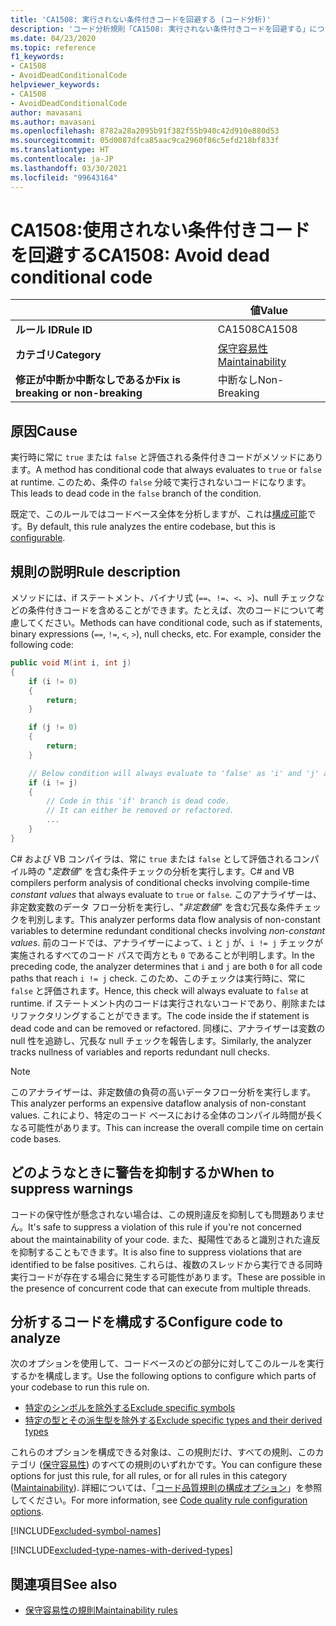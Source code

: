 ```yaml
---
title: 'CA1508: 実行されない条件付きコードを回避する (コード分析)'
description: 'コード分析規則「CA1508: 実行されない条件付きコードを回避する」について'
ms.date: 04/23/2020
ms.topic: reference
f1_keywords:
- CA1508
- AvoidDeadConditionalCode
helpviewer_keywords:
- CA1508
- AvoidDeadConditionalCode
author: mavasani
ms.author: mavasani
ms.openlocfilehash: 8782a28a2095b91f382f55b940c42d910e880d53
ms.sourcegitcommit: 05d0087dfca85aac9ca2960f86c5efd218bf833f
ms.translationtype: HT
ms.contentlocale: ja-JP
ms.lasthandoff: 03/30/2021
ms.locfileid: "99643164"
---
```

# <a name="ca1508-avoid-dead-conditional-code"></a><span data-ttu-id="76990-103">CA1508:使用されない条件付きコードを回避する</span><span class="sxs-lookup"><span data-stu-id="76990-103">CA1508: Avoid dead conditional code</span></span>

| | <span data-ttu-id="76990-104">値</span><span class="sxs-lookup"><span data-stu-id="76990-104">Value</span></span> |
|-|-|
| <span data-ttu-id="76990-105">**ルール ID**</span><span class="sxs-lookup"><span data-stu-id="76990-105">**Rule ID**</span></span> |<span data-ttu-id="76990-106">CA1508</span><span class="sxs-lookup"><span data-stu-id="76990-106">CA1508</span></span>|
| <span data-ttu-id="76990-107">**カテゴリ**</span><span class="sxs-lookup"><span data-stu-id="76990-107">**Category**</span></span> |[<span data-ttu-id="76990-108">保守容易性</span><span class="sxs-lookup"><span data-stu-id="76990-108">Maintainability</span></span>](maintainability-warnings.md)|
| <span data-ttu-id="76990-109">**修正が中断か中断なしであるか**</span><span class="sxs-lookup"><span data-stu-id="76990-109">**Fix is breaking or non-breaking**</span></span> |<span data-ttu-id="76990-110">中断なし</span><span class="sxs-lookup"><span data-stu-id="76990-110">Non-Breaking</span></span>|

## <a name="cause"></a><span data-ttu-id="76990-111">原因</span><span class="sxs-lookup"><span data-stu-id="76990-111">Cause</span></span>

<span data-ttu-id="76990-112">実行時に常に `true` または `false` と評価される条件付きコードがメソッドにあります。</span><span class="sxs-lookup"><span data-stu-id="76990-112">A method has conditional code that always evaluates to `true` or `false` at runtime.</span></span> <span data-ttu-id="76990-113">このため、条件の `false` 分岐で実行されないコードになります。</span><span class="sxs-lookup"><span data-stu-id="76990-113">This leads to dead code in the `false` branch of the condition.</span></span>

<span data-ttu-id="76990-114">既定で、このルールではコードベース全体を分析しますが、これは[構成可能](#configure-code-to-analyze)です。</span><span class="sxs-lookup"><span data-stu-id="76990-114">By default, this rule analyzes the entire codebase, but this is [configurable](#configure-code-to-analyze).</span></span>

## <a name="rule-description"></a><span data-ttu-id="76990-115">規則の説明</span><span class="sxs-lookup"><span data-stu-id="76990-115">Rule description</span></span>

<span data-ttu-id="76990-116">メソッドには、if ステートメント、バイナリ式 (`==`、`!=`、`<`、`>`)、null チェックなどの条件付きコードを含めることができます。たとえば、次のコードについて考慮してください。</span><span class="sxs-lookup"><span data-stu-id="76990-116">Methods can have conditional code, such as if statements, binary expressions (`==`, `!=`, `<`, `>`), null checks, etc. For example, consider the following code:</span></span>

```csharp
public void M(int i, int j)
{
    if (i != 0)
    {
        return;
    }

    if (j != 0)
    {
        return;
    }

    // Below condition will always evaluate to 'false' as 'i' and 'j' are both '0' here.
    if (i != j)
    {
        // Code in this 'if' branch is dead code.
        // It can either be removed or refactored.
        ...
    }
}
```

<span data-ttu-id="76990-117">C# および VB コンパイラは、常に `true` または `false` として評価されるコンパイル時の "_定数値_" を含む条件チェックの分析を実行します。</span><span class="sxs-lookup"><span data-stu-id="76990-117">C# and VB compilers perform analysis of conditional checks involving compile-time _constant values_ that always evaluate to `true` or `false`.</span></span> <span data-ttu-id="76990-118">このアナライザーは、非定数変数のデータ フロー分析を実行し、"_非定数値_" を含む冗長な条件チェックを判別します。</span><span class="sxs-lookup"><span data-stu-id="76990-118">This analyzer performs data flow analysis of non-constant variables to determine redundant conditional checks involving _non-constant values_.</span></span> <span data-ttu-id="76990-119">前のコードでは、アナライザーによって、`i` と `j` が、`i != j` チェックが実施されるすべてのコード パスで両方とも `0` であることが判明します。</span><span class="sxs-lookup"><span data-stu-id="76990-119">In the preceding code, the analyzer determines that `i` and `j` are both `0` for all code paths that reach `i != j` check.</span></span> <span data-ttu-id="76990-120">このため、このチェックは実行時に、常に `false` と評価されます。</span><span class="sxs-lookup"><span data-stu-id="76990-120">Hence, this check will always evaluate to `false` at runtime.</span></span> <span data-ttu-id="76990-121">if ステートメント内のコードは実行されないコードであり、削除またはリファクタリングすることができます。</span><span class="sxs-lookup"><span data-stu-id="76990-121">The code inside the if statement is dead code and can be removed or refactored.</span></span> <span data-ttu-id="76990-122">同様に、アナライザーは変数の null 性を追跡し、冗長な null チェックを報告します。</span><span class="sxs-lookup"><span data-stu-id="76990-122">Similarly, the analyzer tracks nullness of variables and reports redundant null checks.</span></span>

> [!NOTE]
> <span data-ttu-id="76990-123">このアナライザーは、非定数値の負荷の高いデータフロー分析を実行します。</span><span class="sxs-lookup"><span data-stu-id="76990-123">This analyzer performs an expensive dataflow analysis of non-constant values.</span></span> <span data-ttu-id="76990-124">これにより、特定のコード ベースにおける全体のコンパイル時間が長くなる可能性があります。</span><span class="sxs-lookup"><span data-stu-id="76990-124">This can increase the overall compile time on certain code bases.</span></span>

## <a name="when-to-suppress-warnings"></a><span data-ttu-id="76990-125">どのようなときに警告を抑制するか</span><span class="sxs-lookup"><span data-stu-id="76990-125">When to suppress warnings</span></span>

<span data-ttu-id="76990-126">コードの保守性が懸念されない場合は、この規則違反を抑制しても問題ありません。</span><span class="sxs-lookup"><span data-stu-id="76990-126">It's safe to suppress a violation of this rule if you're not concerned about the maintainability of your code.</span></span> <span data-ttu-id="76990-127">また、擬陽性であると識別された違反を抑制することもできます。</span><span class="sxs-lookup"><span data-stu-id="76990-127">It is also fine to suppress violations that are identified to be false positives.</span></span> <span data-ttu-id="76990-128">これらは、複数のスレッドから実行できる同時実行コードが存在する場合に発生する可能性があります。</span><span class="sxs-lookup"><span data-stu-id="76990-128">These are possible in the presence of concurrent code that can execute from multiple threads.</span></span>

## <a name="configure-code-to-analyze"></a><span data-ttu-id="76990-129">分析するコードを構成する</span><span class="sxs-lookup"><span data-stu-id="76990-129">Configure code to analyze</span></span>

<span data-ttu-id="76990-130">次のオプションを使用して、コードベースのどの部分に対してこのルールを実行するかを構成します。</span><span class="sxs-lookup"><span data-stu-id="76990-130">Use the following options to configure which parts of your codebase to run this rule on.</span></span>

- [<span data-ttu-id="76990-131">特定のシンボルを除外する</span><span class="sxs-lookup"><span data-stu-id="76990-131">Exclude specific symbols</span></span>](#exclude-specific-symbols)
- [<span data-ttu-id="76990-132">特定の型とその派生型を除外する</span><span class="sxs-lookup"><span data-stu-id="76990-132">Exclude specific types and their derived types</span></span>](#exclude-specific-types-and-their-derived-types)

<span data-ttu-id="76990-133">これらのオプションを構成できる対象は、この規則だけ、すべての規則、このカテゴリ ([保守容易性](maintainability-warnings.md)) のすべての規則のいずれかです。</span><span class="sxs-lookup"><span data-stu-id="76990-133">You can configure these options for just this rule, for all rules, or for all rules in this category ([Maintainability](maintainability-warnings.md)).</span></span> <span data-ttu-id="76990-134">詳細については、「[コード品質規則の構成オプション](../code-quality-rule-options.md)」を参照してください。</span><span class="sxs-lookup"><span data-stu-id="76990-134">For more information, see [Code quality rule configuration options](../code-quality-rule-options.md).</span></span>

[!INCLUDE[excluded-symbol-names](~/includes/code-analysis/excluded-symbol-names.md)]

[!INCLUDE[excluded-type-names-with-derived-types](~/includes/code-analysis/excluded-type-names-with-derived-types.md)]

## <a name="see-also"></a><span data-ttu-id="76990-135">関連項目</span><span class="sxs-lookup"><span data-stu-id="76990-135">See also</span></span>

- [<span data-ttu-id="76990-136">保守容易性の規則</span><span class="sxs-lookup"><span data-stu-id="76990-136">Maintainability rules</span></span>](maintainability-warnings.md)
